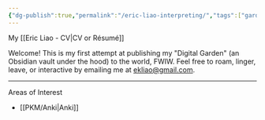 ```yaml
---
{"dg-publish":true,"permalink":"/eric-liao-interpreting/","tags":["gardenEntry"]}
---
```



My [[Eric Liao - CV\|CV or Résumé]]

Welcome! This is my first attempt at publishing my "Digital Garden" (an Obsidian vault under the hood) to the world, FWIW. Feel free to roam, linger, leave, or interactive by emailing me at ekliao@gmail.com.

---
Areas of Interest

- [[PKM/Anki\|Anki]]